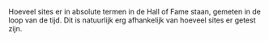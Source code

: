 
Hoeveel sites er in absolute termen in de Hall of Fame staan, 
gemeten in de loop van de tijd. 
Dit is natuurlijk erg afhankelijk van hoeveel sites er getest zijn.
